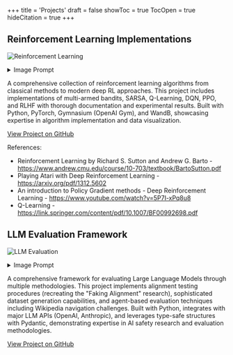 +++
title = 'Projects'
draft = false
showToc = true
TocOpen = true
hideCitation = true
+++

## Reinforcement Learning Implementations
![Reinforcement Learning](/assets/images/rl-project-image.png)
<details>
<summary>Image Prompt</summary>
<i>An anime-style scene depicting a group of cute robot characters in a world made of classic Atari game elements. In the foreground, an excited robot with glowing eyes and animated facial expressions has just successfully navigated through a Pac-Man-style maze filled with colorful dots and ghosts. The robot stands triumphantly at the maze exit, surrounded by sparkling reward particles and a floating '10000 POINTS' text in retro pixelated font. Behind it, the conquered maze shows its successful path highlighted in glowing light. From the successful robot's core, streams of colorful data and code are flowing back to three other robot characters waiting at different Atari-inspired challenges: one facing a wall of Space Invaders aliens, another preparing to bounce a Breakout ball with a paddle, and a third positioned before a Pong game setup. Each watching robot has holographic displays showing the successful algorithm and strategy being shared. All robots have distinct anime designs with expressive digital eyes, sleek bodies with retro gaming color schemes (reds, blues, yellows), and cute proportions. The background features a pixelated landscape with more Atari game elements including Adventure dragons and Asteroids space rocks. The scene is rendered in vibrant anime style with clean lines, digital effects, and the characteristic glow of arcade screens illuminating the robots' metallic surfaces.</i> - Generated by Flux 1.1 Pro
<br><br>

</details>

A comprehensive collection of reinforcement learning algorithms from classical methods to modern deep RL approaches. This project includes implementations of multi-armed bandits, SARSA, Q-Learning, DQN, PPO, and RLHF with thorough documentation and experimental results. Built with Python, PyTorch, Gymnasium (OpenAI Gym), and WandB, showcasing expertise in algorithm implementation and data visualization.

[View Project on GitHub](https://github.com/michaelyliu6/reinforcement-learning)

References:
- Reinforcement Learning by Richard S. Sutton and Andrew G. Barto - https://www.andrew.cmu.edu/course/10-703/textbook/BartoSutton.pdf
- Playing Atari with Deep Reinforcement Learning - https://arxiv.org/pdf/1312.5602
- An introduction to Policy Gradient methods - Deep Reinforcement Learning - https://www.youtube.com/watch?v=5P7I-xPq8u8
- Q-Learning - https://link.springer.com/content/pdf/10.1007/BF00992698.pdf



## LLM Evaluation Framework
![LLM Evaluation](/assets/images/llm-eval-image.png)
<details>
<summary>Image Prompt</summary>
<i>An anime-style scene showcasing a recursive AI evaluation laboratory. In the foreground, a scientist character with glasses and a digital tablet is orchestrating a multi-layered evaluation system. The central feature is a striking "evaluation inception" visualization - a series of nested, glowing rings representing LLMs evaluating other LLMs. Each ring contains AI entities analyzing the output of inner-ring AIs, with data flowing between layers. One AI character is generating test cases, passing them to a second AI that's producing responses, while a third AI is scoring those responses with complex metrics floating around it. A fourth AI is analyzing those scores and refining the evaluation criteria, creating a perfect loop. Holographic displays show this recursive process with labels like "Meta-Evaluation Layer 3" and "Alignment Verification Loop." In the background, several agent robots navigate a Wikipedia-themed maze, but now they're being observed by evaluator robots taking notes on clipboards. The laboratory features fractal-like screens showing the same evaluation patterns repeating at different scales. Digital metrics flow between systems in colorful streams, with some screens showing "Evaluator Bias Analysis" and "Meta-Alignment Testing." The entire scene has a recursive aesthetic with evaluation processes visibly nested within each other, all rendered in vibrant anime style with expressive AI characters showing varying degrees of concentration as they evaluate their peers.</i>
<br><br>

</details>

A comprehensive framework for evaluating Large Language Models through multiple methodologies. This project implements alignment testing procedures (recreating the "Faking Alignment" research), sophisticated dataset generation capabilities, and agent-based evaluation techniques including Wikipedia navigation challenges. Built with Python, integrates with major LLM APIs (OpenAI, Anthropic), and leverages type-safe structures with Pydantic, demonstrating expertise in AI safety research and evaluation methodologies.

[View Project on GitHub](https://github.com/michaelyliu6/llm-evals)

